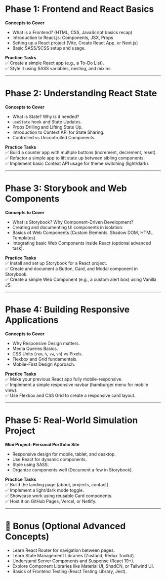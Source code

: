 # **Phase 1: Frontend and React Basics**
**Concepts to Cover**
- What is a Frontend? (HTML, CSS, JavaScript basics recap)
- Introduction to React.js: Components, JSX, Props
- Setting up a React project (Vite, Create React App, or Next.js)
- Basic SASS/SCSS setup and usage.

**Practice Tasks**  
✅ Create a simple React app (e.g., a To-Do List).  
✅ Style it using SASS variables, nesting, and mixins.

---

# **Phase 2: Understanding React State**
**Concepts to Cover**
- What is State? Why is it needed?
- `useState` hook and State Updates.
- Props Drilling and Lifting State Up.
- Introduction to Context API for State Sharing.
- Controlled vs Uncontrolled Components.

**Practice Tasks**  
✅ Build a counter app with multiple buttons (increment, decrement, reset).  
✅ Refactor a simple app to lift state up between sibling components.  
✅ Implement basic Context API usage for theme switching (light/dark).

---

# **Phase 3: Storybook and Web Components**
**Concepts to Cover**
- What is Storybook? Why Component-Driven Development?
- Creating and documenting UI components in isolation.
- Basics of Web Components (Custom Elements, Shadow DOM, HTML Templates).
- Integrating basic Web Components inside React (optional advanced task).

**Practice Tasks**  
✅ Install and set up Storybook for a React project.  
✅ Create and document a Button, Card, and Modal component in Storybook.  
✅ Create a simple Web Component (e.g., a custom alert box) using Vanilla JS.

---

# **Phase 4: Building Responsive Applications**
**Concepts to Cover**
- Why Responsive Design matters.
- Media Queries Basics.
- CSS Units (`rem`, `%`, `vw`, `vh`) vs Pixels.
- Flexbox and Grid fundamentals.
- Mobile-First Design Approach.

**Practice Tasks**  
✅ Make your previous React app fully mobile-responsive.  
✅ Implement a simple responsive navbar (hamburger menu for mobile view).  
✅ Use Flexbox and CSS Grid to create a responsive card layout.

---

# **Phase 5: Real-World Simulation Project**
**Mini Project: Personal Portfolio Site**
- Responsive design for mobile, tablet, and desktop.
- Use React for dynamic components.
- Style using SASS.
- Organize components well (Document a few in Storybook).

**Practice Tasks**  
✅ Build the landing page (about, projects, contact).  
✅ Implement a light/dark mode toggle.  
✅ Showcase work using reusable Card components.  
✅ Host it on GitHub Pages, Vercel, or Netlify.

---

# 🌟 Bonus (Optional Advanced Concepts)
- Learn React Router for navigation between pages.
- Learn State Management Libraries (Zustand, Redux Toolkit).
- Understand Server Components and Suspense (React 19+).
- Explore Component Libraries like Material UI, ShadCN, or Tailwind UI.
- Basics of Frontend Testing (React Testing Library, Jest).
